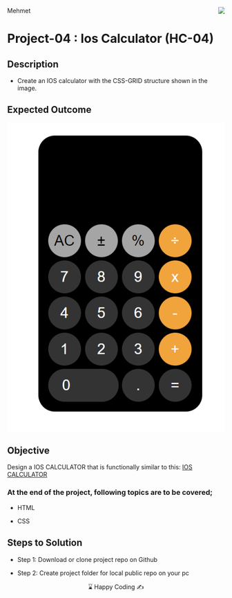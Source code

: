 <p>Mehmet<img align="right"
  src="https://secure.meetupstatic.com/photos/event/3/1/b/9/600_488352729.jpeg"  width="15px"></p>

# Project-04 : Ios Calculator (HC-04)


## Description
- Create an IOS calculator with the CSS-GRID structure shown in the image.


## Expected Outcome

![CSS-GRID IOS CALCULATOR](./css-grid-ios.png)

## Objective

Design a IOS CALCULATOR that is functionally similar to this: [IOS CALCULATOR](https://css-grid-ios.netlify.app/)

### At the end of the project, following topics are to be covered;

- HTML 

- CSS

## Steps to Solution
  
- Step 1: Download or clone project repo on Github 

- Step 2: Create project folder for local public repo on your pc



<center> ⌛ Happy Coding  ✍ </center>
